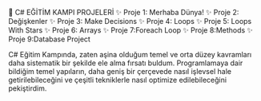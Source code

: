 🚀 C# EĞİTİM KAMPI PROJELERİ
✨ Proje 1: Merhaba Dünya!
✨ Proje 2: Değişkenler
✨ Proje 3: Make Decisions 
✨ Proje 4: Loops
✨ Proje 5: Loops With Stars
✨ Proje 6: Arrays
✨ Proje 7:Foreach Loop
✨ Proje 8:Methods
✨ Proje 9:Database Project 


C# Eğitim Kampında, zaten aşina olduğum temel ve orta düzey kavramları daha sistematik bir şekilde ele alma fırsatı buldum. 
Programlamaya dair bildiğim temel yapıların, daha geniş bir çerçevede nasıl işlevsel hale getirilebileceğini ve çeşitli tekniklerle nasıl optimize edilebileceğini pekiştirdim.



